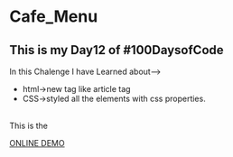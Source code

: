 # Cafe_Menu
<h2>This is my Day12 of #100DaysofCode</h2>
In this Chalenge I have Learned about--><br>
<ul> 
<li>html->new tag like article tag</li>
<li>CSS->styled all the elements with css properties.</li>
</ul>
<br>
This is the 

[ONLINE DEMO](https://nehanawar025.github.io/Cafe_Menu/) 
